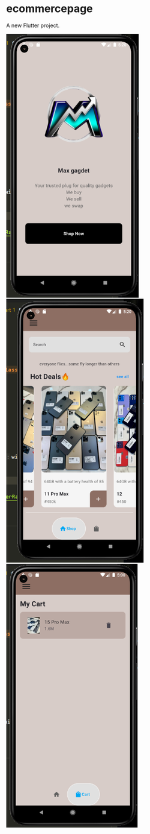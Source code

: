 # ecommercepage

A new Flutter project. 

![image alt](https://github.com/jehovah-son/ecommerce-app/blob/cd8d432fddeeafc0b0be0333b6644f7cf89ab31e/main.png)  ![image alt](https://github.com/jehovah-son/ecommerce-app/blob/4e3b0920f86bcd629c328b39e5083a110e695bdf/home.png)  ![image alt](https://github.com/jehovah-son/ecommerce-app/blob/ebd8af1df9ddf48fc1f9017b38148bcfd506b5d5/cart.png)



